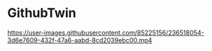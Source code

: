 # GithubTwin





https://user-images.githubusercontent.com/85225156/236518054-3d6e7609-432f-47a6-aabd-8cd2039ebc00.mp4



